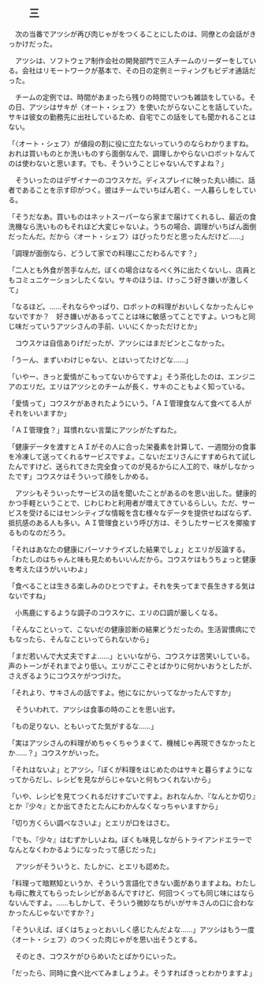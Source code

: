 ## 　　三

　次の当番でアツシが再び肉じゃがをつくることにしたのは、同僚との会話がきっかけだった。

　アツシは、ソフトウェア制作会社の開発部門で三人チームのリーダーをしている。会社はリモートワークが基本で、その日の定例ミーティングもビデオ通話だった。

　チームの定例では、時間があまったら残りの時間でいつも雑談をしている。その日、アツシはサキが〈オート・シェフ〉を使いたがらないことを話していた。サキは彼女の勤務先に出社しているため、自宅でこの話をしても聞かれることはない。

「〈オート・シェフ〉が値段の割に役に立たないっていうのならわかりますね。おれは買いものとか洗いものすら面倒なんで、調理しかやらないロボットなんてのは使わないと思います。でも、そういうことじゃないんですよね？」

　そういったのはデザイナーのコウスケだ。ディスプレイに映った丸い顔に、話者であることを示す印がつく。彼はチームでいちばん若く、一人暮らしをしている。

「そうだなあ。買いものはネットスーパーなら家まで届けてくれるし、最近の食洗機なら洗いものもそれほど大変じゃないよ。うちの場合、調理がいちばん面倒だったんだ。だから〈オート・シェフ〉はぴったりだと思ったんだけど……」

「調理が面倒なら、どうして家での料理にこだわるんです？」

「二人とも外食が苦手なんだ。ぼくの場合はなるべく外に出たくないし、店員ともコミュニケーションしたくない。サキのほうは、けっこう好き嫌いが激しくて」

「なるほど。……それならやっぱり、ロボットの料理がおいしくなかったんじゃないですか？　好き嫌いがあるってことは味に敏感ってことですよ。いつもと同じ味だっていうアツシさんの手前、いいにくかっただけとか」

　コウスケは自信ありげだったが、アツシにはまだピンとこなかった。

「うーん、まずいわけじゃない、とはいってたけどな……」

「いやー、きっと愛情がこもってないからですよ」そう茶化したのは、エンジニアのエリだ。エリはアツシとのチームが長く、サキのこともよく知っている。

「愛情って」コウスケがあきれたようにいう。「ＡＩ管理食なんて食べてる人がそれをいいますか」

「ＡＩ管理食？」耳慣れない言葉にアツシがたずねた。

「健康データを渡すとＡＩがその人に合った栄養素を計算して、一週間分の食事を冷凍して送ってくれるサービスですよ。こないだエリさんにすすめられて試したんですけど、送られてきた完全食ってのが見るからに人工的で、味がしなかったです」コウスケはそういって顔をしかめる。

　アツシもそういったサービスの話を聞いたことがあるのを思い出した。健康的かつ手軽ということで、じわじわと利用者が増えてきているらしい。ただ、サービスを受けるにはセンシティブな情報を含む様々なデータを提供せねばならず、抵抗感のある人も多い。ＡＩ管理食という呼び方は、そうしたサービスを揶揄するものなのだろう。

「それはあなたの健康にパーソナライズした結果でしょ」とエリが反論する。「わたしのはちゃんと味も見ためもいいんだから。コウスケはもうちょっと健康を考えたほうがいいわよ」

「食べることは生きる楽しみのひとつですよ。それを失ってまで長生きする気はないですね」

　小馬鹿にするような調子のコウスケに、エリの口調が厳しくなる。

「そんなこといって、こないだの健康診断の結果どうだったの。生活習慣病にでもなったら、そんなこといってられないから」

「まだ若いんで大丈夫ですよ……」といいながら、コウスケは苦笑いしている。声のトーンがそれまでより低い。エリがここぞとばかりに何かいおうとしたが、さえぎるようにコウスケがつづけた。

「それより、サキさんの話ですよ。他になにかいってなかったんですか」

　そういわれて、アツシは食事の時のことを思い出す。

「もの足りない、ともいってた気がするな……」

「実はアツシさんの料理がめちゃくちゃうまくて、機械じゃ再現できなかったとか……？」コウスケがいった。

「それはないよ」とアツシ。「ぼくが料理をはじめたのはサキと暮らすようになってからだし、レシピを見ながらじゃないと何もつくれないから」

「いや、レシピを見てつくれるだけすごいですよ。おれなんか、『なんとか切り』とか『少々』とか出てきたとたんにわかんなくなっちゃいますから」

「切り方くらい調べなさいよ」とエリが口をはさむ。

「でも、『少々』はむずかしいよね。ぼくも味見しながらトライアンドエラーでなんとなくわかるようになったって感じだった」

　アツシがそういうと、たしかに、とエリも認めた。

「料理って暗黙知というか、そういう言語化できない面がありますよね。わたしも母に教えてもらったレシピがあるんですけど、何回つくっても同じ味にはならないんですよ。……もしかして、そういう微妙なちがいがサキさんの口に合わなかったんじゃないですか？」

「そういえば、ぼくはちょっとおいしく感じたんだよな……」アツシはもう一度〈オート・シェフ〉のつくった肉じゃがを思い出そうとする。

　そのとき、コウスケがひらめいたとばかりにいった。

「だったら、同時に食べ比べてみましょうよ。そうすればきっとわかりますよ」
